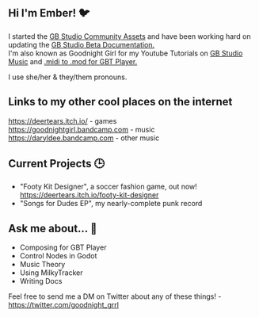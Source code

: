 ## Hi I'm Ember! 🐦
I started the [GB Studio Community Assets](https://github.com/DeerTears/GB-Studio-Community-Assets) and have been working hard on updating the [GB Studio Beta Documentation.](https://github.com/deertears/gb-studio-site)  
I'm also known as Goodnight Girl for my Youtube Tutorials on [GB Studio Music](https://youtu.be/cLQ3ybY_ACA) and [.midi to .mod for GBT Player.](https://youtu.be/4AxZqK9_jKE)

I use she/her & they/them pronouns.

## Links to my other cool places on the internet
https://deertears.itch.io/ - games  
https://goodnightgirl.bandcamp.com - music  
https://daryldee.bandcamp.com - other music  

## Current Projects 🕒
- "Footy Kit Designer", a soccer fashion game, out now! https://deertears.itch.io/footy-kit-designer
- "Songs for Dudes EP", my nearly-complete punk record

## Ask me about... 💬
- Composing for GBT Player
- Control Nodes in Godot
- Music Theory
- Using MilkyTracker
- Writing Docs

Feel free to send me a DM on Twitter about any of these things! - https://twitter.com/goodnight_grrl
<!--
**DeerTears/DeerTears** is a ✨ _special_ ✨ repository because its `README.md` (this file) appears on your GitHub profile.
-->
